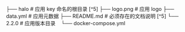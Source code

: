 ├── halo                     # 应用 key 命名的根目录 [^5]
├── logo.png                # 应用 logo
├── data.yml                # 应用元数据
├── README.md               # 必须存在的文档说明 [^5]
└── 2.2.0                   # 应用版本目录
    └── docker-compose.yml
